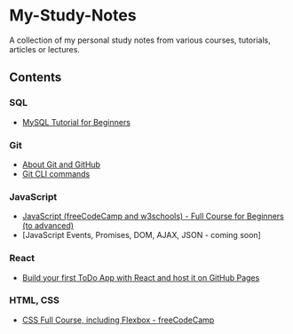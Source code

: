 # My-Study-Notes
A collection of my personal study notes from various courses, tutorials, articles or lectures.

## Contents
### SQL
* [MySQL Tutorial for Beginners](./SQL/MySQL-Tutorial-for-Beginners.md)

### Git
* [About Git and GitHub](./Git/Git-about.md)
* [Git CLI commands](./Git/Git-CLI-commands.md)

### JavaScript
* [JavaScript (freeCodeCamp and w3schools) - Full Course for Beginners (to advanced)](./JavaScript/JavaScriptBeginners.md)
* [JavaScript Events, Promises, DOM, AJAX, JSON - coming soon]

### React
* [Build your first ToDo App with React and host it on GitHub Pages](./React/React-ToDoApp.md)

### HTML, CSS
* [CSS Full Course, including Flexbox - freeCodeCamp](./CSS/CSS_fullcourse_flexbox.md)
